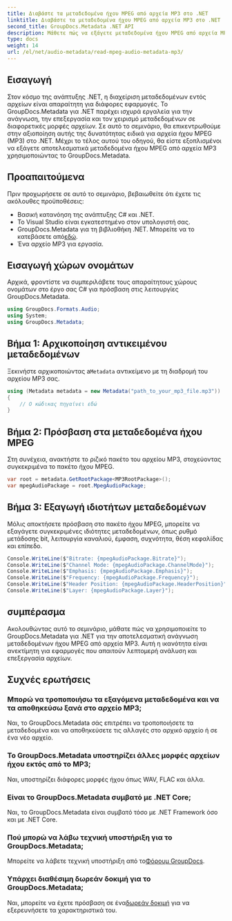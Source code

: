 ```yaml
---
title: Διαβάστε τα μεταδεδομένα ήχου MPEG από αρχεία MP3 στο .NET
linktitle: Διαβάστε τα μεταδεδομένα ήχου MPEG από αρχεία MP3 στο .NET
second_title: GroupDocs.Metadata .NET API
description: Μάθετε πώς να εξάγετε μεταδεδομένα ήχου MPEG από αρχεία MP3 στο .NET χρησιμοποιώντας το GroupDocs.Metadata. Βελτιώστε τις δυνατότητες ανάλυσης αρχείων σας.
type: docs
weight: 14
url: /el/net/audio-metadata/read-mpeg-audio-metadata-mp3/
---
```

## Εισαγωγή
Στον κόσμο της ανάπτυξης .NET, η διαχείριση μεταδεδομένων εντός αρχείων είναι απαραίτητη για διάφορες εφαρμογές. Το GroupDocs.Metadata για .NET παρέχει ισχυρά εργαλεία για την ανάγνωση, την επεξεργασία και τον χειρισμό μεταδεδομένων σε διαφορετικές μορφές αρχείων. Σε αυτό το σεμινάριο, θα επικεντρωθούμε στην αξιοποίηση αυτής της δυνατότητας ειδικά για αρχεία ήχου MPEG (MP3) στο .NET. Μέχρι το τέλος αυτού του οδηγού, θα είστε εξοπλισμένοι να εξάγετε αποτελεσματικά μεταδεδομένα ήχου MPEG από αρχεία MP3 χρησιμοποιώντας το GroupDocs.Metadata.
## Προαπαιτούμενα
Πριν προχωρήσετε σε αυτό το σεμινάριο, βεβαιωθείτε ότι έχετε τις ακόλουθες προϋποθέσεις:
- Βασική κατανόηση της ανάπτυξης C# και .NET.
- Το Visual Studio είναι εγκατεστημένο στον υπολογιστή σας.
-  GroupDocs.Metadata για τη βιβλιοθήκη .NET. Μπορείτε να το κατεβάσετε από[εδώ](https://releases.groupdocs.com/metadata/net/).
- Ένα αρχείο MP3 για εργασία.
## Εισαγωγή χώρων ονομάτων
Αρχικά, φροντίστε να συμπεριλάβετε τους απαραίτητους χώρους ονομάτων στο έργο σας C# για πρόσβαση στις λειτουργίες GroupDocs.Metadata.
```csharp
using GroupDocs.Formats.Audio;
using System;
using GroupDocs.Metadata;
```
## Βήμα 1: Αρχικοποίηση αντικειμένου μεταδεδομένων
 Ξεκινήστε αρχικοποιώντας a`Metadata` αντικείμενο με τη διαδρομή του αρχείου MP3 σας.
```csharp
using (Metadata metadata = new Metadata("path_to_your_mp3_file.mp3"))
{
    // Ο κώδικας πηγαίνει εδώ
}
```
## Βήμα 2: Πρόσβαση στα μεταδεδομένα ήχου MPEG
Στη συνέχεια, ανακτήστε το ριζικό πακέτο του αρχείου MP3, στοχεύοντας συγκεκριμένα το πακέτο ήχου MPEG.
```csharp
var root = metadata.GetRootPackage<MP3RootPackage>();
var mpegAudioPackage = root.MpegAudioPackage;
```
## Βήμα 3: Εξαγωγή ιδιοτήτων μεταδεδομένων
Μόλις αποκτήσετε πρόσβαση στο πακέτο ήχου MPEG, μπορείτε να εξαγάγετε συγκεκριμένες ιδιότητες μεταδεδομένων, όπως ρυθμό μετάδοσης bit, λειτουργία καναλιού, έμφαση, συχνότητα, θέση κεφαλίδας και επίπεδο.
```csharp
Console.WriteLine($"Bitrate: {mpegAudioPackage.Bitrate}");
Console.WriteLine($"Channel Mode: {mpegAudioPackage.ChannelMode}");
Console.WriteLine($"Emphasis: {mpegAudioPackage.Emphasis}");
Console.WriteLine($"Frequency: {mpegAudioPackage.Frequency}");
Console.WriteLine($"Header Position: {mpegAudioPackage.HeaderPosition}");
Console.WriteLine($"Layer: {mpegAudioPackage.Layer}");
```
## συμπέρασμα
Ακολουθώντας αυτό το σεμινάριο, μάθατε πώς να χρησιμοποιείτε το GroupDocs.Metadata για .NET για την αποτελεσματική ανάγνωση μεταδεδομένων ήχου MPEG από αρχεία MP3. Αυτή η ικανότητα είναι ανεκτίμητη για εφαρμογές που απαιτούν λεπτομερή ανάλυση και επεξεργασία αρχείων.

## Συχνές ερωτήσεις
### Μπορώ να τροποποιήσω τα εξαγόμενα μεταδεδομένα και να τα αποθηκεύσω ξανά στο αρχείο MP3;
Ναι, το GroupDocs.Metadata σάς επιτρέπει να τροποποιήσετε τα μεταδεδομένα και να αποθηκεύσετε τις αλλαγές στο αρχικό αρχείο ή σε ένα νέο αρχείο.
### Το GroupDocs.Metadata υποστηρίζει άλλες μορφές αρχείων ήχου εκτός από το MP3;
Ναι, υποστηρίζει διάφορες μορφές ήχου όπως WAV, FLAC και άλλα.
### Είναι το GroupDocs.Metadata συμβατό με .NET Core;
Ναι, το GroupDocs.Metadata είναι συμβατό τόσο με .NET Framework όσο και με .NET Core.
### Πού μπορώ να λάβω τεχνική υποστήριξη για το GroupDocs.Metadata;
 Μπορείτε να λάβετε τεχνική υποστήριξη από το[Φόρουμ GroupDocs](https://forum.groupdocs.com/c/metadata/14).
### Υπάρχει διαθέσιμη δωρεάν δοκιμή για το GroupDocs.Metadata;
 Ναι, μπορείτε να έχετε πρόσβαση σε ένα[δωρεάν δοκιμή](https://releases.groupdocs.com/) για να εξερευνήσετε τα χαρακτηριστικά του.